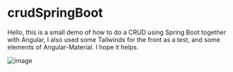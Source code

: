 # crudSpringBoot
Hello, this is a small demo of how to do a CRUD using Spring Boot together with Angular, I also used some Tailwinds for the front as a test, and some elements of Angular-Material. I hope it helps.

![image](https://github.com/Cristian-Orellana/crudSpringBoot/assets/37268789/8803f06c-d672-474d-89ce-cf86ac670a82)

